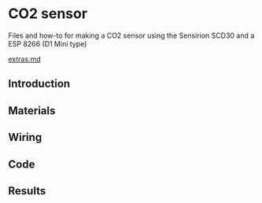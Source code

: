 # CO2 sensor
Files and how-to for making a CO2 sensor using the Sensirion SCD30 and a ESP 8266 (D1 Mini type)


[extras.md](extras.md)


## Introduction


## Materials

## Wiring


## Code


## Results

